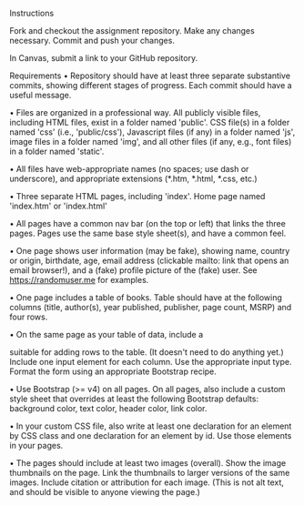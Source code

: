 Instructions

Fork and checkout the assignment repository. Make any changes necessary. Commit and push your changes.

In Canvas, submit a link to your GitHub repository.

Requirements
•	Repository should have at least three separate substantive commits, showing different stages of progress. Each commit should have a useful message.

•	Files are organized in a professional way. All publicly visible files, including HTML files, exist in a folder named 'public'. CSS file(s) in a folder named 'css' (i.e., 'public/css'), Javascript files (if any) in a folder named 'js', image files in a folder named 'img', and all other files (if any, e.g., font files) in a folder named 'static'.

•	All files have web-appropriate names (no spaces; use dash or underscore), and appropriate extensions (*.htm, *.html, *.css, etc.)

•	Three separate HTML pages, including 'index'. Home page named 'index.htm' or 'index.html'

•	All pages have a common nav bar (on the top or left) that links the three pages. Pages use the same base style sheet(s), and have a common feel.

•	One page shows user information (may be fake), showing name, country or origin, birthdate, age, email address (clickable mailto: link that opens an email browser!), and a (fake) profile picture of the (fake) user. See https://randomuser.me for examples.

•	One page includes a table of books. Table should have at the following columns (title, author(s), year published, publisher, page count, MSRP) and four rows.

•	On the same page as your table of data, include a <form>suitable for adding rows to the table. (It doesn't need to do anything yet.) Include one input element for each column. Use the appropriate input type. Format the form using an appropriate Bootstrap recipe.

•	Use Bootstrap (>= v4) on all pages. On all pages, also include a custom style sheet that overrides at least the following Bootstrap defaults: background color, text color, header color, link color.

•	In your custom CSS file, also write at least one declaration for an element by CSS class and one declaration for an element by id. Use those elements in your pages.

•	The pages should include at least two images (overall). Show the image thumbnails on the page. Link the thumbnails to larger versions of the same images. Include citation or attribution for each image. (This is not alt text, and should be visible to anyone viewing the page.)
